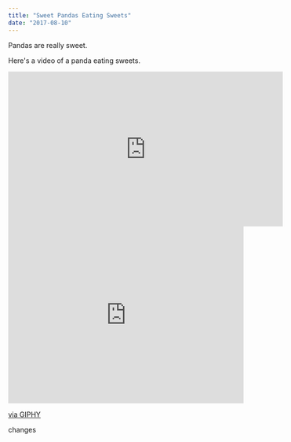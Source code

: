 ```yaml
---
title: "Sweet Pandas Eating Sweets"
date: "2017-08-10"
---
```


Pandas are really sweet.

Here's a video of a panda eating sweets.

<iframe width="560" height="315" src="https://www.youtube.com/embed/4n0xNbfJLR8" frameborder="0" allowfullscreen></iframe>

<iframe src="https://giphy.com/embed/Y0V3Gbcb6ZOUTmVeNL" width="480" height="360" frameBorder="0" class="giphy-embed" allowFullScreen></iframe><p><a href="https://giphy.com/gifs/Y0V3Gbcb6ZOUTmVeNL">via GIPHY</a></p>

changes